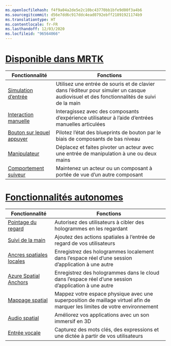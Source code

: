 ```yaml
---
ms.openlocfilehash: f4f9a04a2de5e2c10bc43770bb1bfe9d00f3a4b6
ms.sourcegitcommit: d56e7dd6c917ddc4ead0792ebff21891921174b9
ms.translationtype: HT
ms.contentlocale: fr-FR
ms.lasthandoff: 12/03/2020
ms.locfileid: "96564066"
---
```

# <a name="available-in-mrtk"></a>[Disponible dans MRTK](#tab/mrtk)

|  Fonctionnalité  |  Fonctions  |
| --- | --- |
| [Simulation d’entrée](https://microsoft.github.io/MixedReality-UXTools-Unreal/Docs/InputSimulation.html) | Utilisez une entrée de souris et de clavier dans l’éditeur pour simuler un casque audiovisuel et des fonctionnalités de suivi de la main |
| [Interaction manuelle](https://microsoft.github.io/MixedReality-UXTools-Unreal/Docs/HandInteraction.html) | Interagissez avec des composants d’expérience utilisateur à l’aide d’entrées manuelles articulées |
| [Bouton sur lequel appuyer](https://microsoft.github.io/MixedReality-UXTools-Unreal/Docs/PressableButton.html) | Pilotez l’état des blueprints de bouton par le biais de composants de bas niveau |
| [Manipulateur](https://microsoft.github.io/MixedReality-UXTools-Unreal/Docs/Manipulator.html) | Déplacez et faites pivoter un acteur avec une entrée de manipulation à une ou deux mains |
| [Comportement suiveur](https://microsoft.github.io/MixedReality-UXTools-Unreal/Docs/FollowComponent.html) | Maintenez un acteur ou un composant à portée de vue d’un autre composant |

# <a name="standalone-features"></a>[Fonctionnalités autonomes](#tab/standalone)

|  Fonctionnalité  |  Fonctions  |
| --- | --- |
| [Pointage du regard](../unreal/unreal-gaze-input.md) | Autorisez des utilisateurs à cibler des hologrammes en les regardant |
| [Suivi de la main](../unreal/unreal-hand-tracking.md) | Ajoutez des actions spatiales à l’entrée de regard de vos utilisateurs |
| [Ancres spatiales locales](../unreal/unreal-spatial-anchors.md) | Enregistrez des hologrammes localement dans l’espace réel d’une session d’application à une autre |
| [Azure Spatial Anchors](../unreal/unreal-azure-spatial-anchors.md) | Enregistrez des hologrammes dans le cloud dans l’espace réel d’une session d’application à une autre |
| [Mappage spatial](../unreal/unreal-spatial-mapping.md) | Mappez votre espace physique avec une superposition de maillage virtuel afin de marquer les limites de votre environnement |
| [Audio spatial](../unreal/unreal-spatial-audio.md) | Améliorez vos applications avec un son immersif en 3D |
| [Entrée vocale](../unreal/unreal-voice-input.md) | Capturez des mots clés, des expressions et une dictée à partir de vos utilisateurs|

